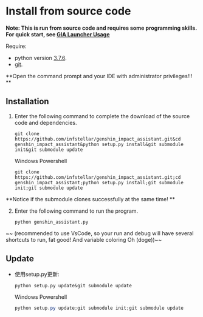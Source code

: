 # Install from source code

<strong>Note: This is run from source code and requires some programming skills. For quick start, see
[GIA Launcher Usage](./install.md)</strong>

Require:

- python version [3.7.6](https://www.python.org/downloads/release/python-376/).
- [git](https://git-scm.com/download/win).

\*\*Open the command prompt and your IDE with administrator privileges!!! \*\*

## Installation

1. Enter the following command to complete the download of the source code and dependencies.

   ```shell
   git clone https://github.com/infstellar/genshin_impact_assistant.git&cd genshin_impact_assistant&python setup.py install&git submodule init&git submodule update
   ```

   Windows Powershell

   ```shell
   git clone https://github.com/infstellar/genshin_impact_assistant.git;cd genshin_impact_assistant;python setup.py install;git submodule init;git submodule update
   ```

\*\*Notice if the submodule clones successfully at the same time! \*\*

2. Enter the following command to run the program.

   ```shell
   python genshin_assistant.py
   ```

\~~ (recommended to use VsCode, so your run and debug will have several shortcuts to run, fat good! And variable coloring Oh (doge))\~~

## Update

- 使用setup.py更新:
  ```shell
  python setup.py update&git submodule update
  ```
  Windows Powershell
  ```powershell
  python setup.py update;git submodule init;git submodule update
  ```
